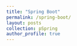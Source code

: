 ```yaml
---
title: "Spring Boot"
permalink: /spring-boot/
layout: posts
collection: pSpring
author_profile: true
---
```

